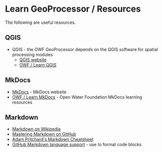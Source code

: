 # Learn GeoProcessor / Resources #

The following are useful resources.

## QGIS ##

*  QGIS - the OWF GeoProcessor depends on the QGIS software for spatial processing modules
	+ [QGIS website](https://www.qgis.org)
	+ [OWF / Learn QGIS](http://learn.openwaterfoundation.org/owf-learn-qgis/)

## MkDocs ##

* [MkDocs](http://www.mkdocs.org/) - MkDocs website
* [OWF / Learn MkDocs](http://learn.openwaterfoundation.org/owf-learn-mkdocs/) - Open Water Foundation MkDocs learning resources

## Markdown ##

* [Markdown on Wikipedia](https://en.wikipedia.org/wiki/Markdown)
* [Mastering Markdown on GitHub](https://guides.github.com/features/mastering-markdown/)
* [Adam Pritchard's Markdown Cheatsheet](https://github.com/adam-p/markdown-here/wiki/Markdown-Cheatsheet)
* [GitHub Markdown language support](https://github.com/github/linguist/blob/master/lib/linguist/languages.yml) - use to format code blocks

